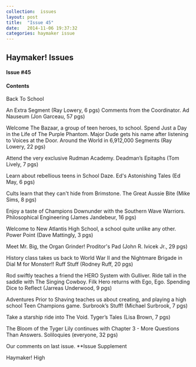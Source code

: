 ```yaml
---
collection:  issues
layout: post
title:  "Issue 45"
date:   2014-11-06 19:37:32
categories: haymaker issue
---
```


<h2>Haymaker! Issues</h2>

<h4>Issue #45</h4>

<h4>Contents</h4>

Back To School

An Extra Segment (Ray Lowery, 6 pgs)
Comments from the Coordinator.
Ad Nauseum (Jon Garceau, 57 pgs)

Welcome The Bazaar, a group of teen heroes, to school.
Spend Just a Day in the Life of The Purple Phantom.
Major Dude gets his name after listening to Voices at the Door.
Around the World in 6,912,000 Segments (Ray Lowery, 22 pgs)

Attend the very exclusive Rudman Academy.
Deadman’s Epitaphs (Tom Lively, 7 pgs)

Learn about rebellious teens in School Daze.
Ed's Astonishing Tales (Ed May, 6 pgs)

Cults learn that they can't hide from Brimstone.
The Great Aussie Bite (Mike Sims, 8 pgs)

Enjoy a taste of Champions Downunder with the Southern Wave Warriors.
Philosophical Engineering (James Jandebeur, 16 pgs)

Welcome to New Atlantis High School, a school quite unlike any other.
Power Point (Dave Mattingly, 3 pgs)

Meet Mr. Big, the Organ Grinder!
Proditor's Pad (John R. Ivicek Jr., 29 pgs)

History class takes us back to World War II and the Nightmare Brigade in Dial M for Monster!!
Ruff Stuff (Rodney Ruff, 20 pgs)

Rod swiftly teaches a friend the HERO System with Gulliver.
Ride tall in the saddle with The Singing Cowboy.
Filk Hero returns with Ego, Ego.
Spending Dice to Reflect (Jarreas Underwood, 9 pgs)

Adventures Prior to Shaving teaches us about creating, and playing a high school Teen Champions game.
Surbrook’s Stuff! (Michael Surbrook, 7 pgs)

Take a starship ride into The Void.
Tyger’s Tales (Lisa Brown, 7 pgs)

The Bloom of the Tyger Lily continues with Chapter 3 - More Questions Than Answers.
Soliloquies (everyone, 32 pgs)

Our comments on last issue.
**Issue Supplement

Haymaker! High